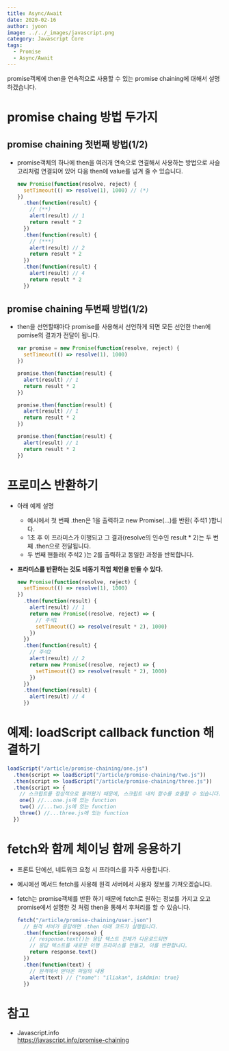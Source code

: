 ```yaml
---
title: Async/Await
date: 2020-02-16
author: jyoon
image: ../../_images/javascript.png
category: Javascript Core
tags:
  - Promise
  - Async/Await
---
```


promise객체에 then을 연속적으로 사용할 수 있는 promise chaining에 대해서 설명하겠습니다.

# promise chaing 방법 두가지

## promise chaining 첫번째 방법(1/2)

- promise객체의 하나에 then을 여러개 연속으로 연결해서 사용하는 방법으로 사슬고리처럼 연결되어 있어 다음 then에 value를 넘겨 줄 수 있습니다.
  ```js
  new Promise(function(resolve, reject) {
    setTimeout(() => resolve(1), 1000) // (*)
  })
    .then(function(result) {
      // (**)
      alert(result) // 1
      return result * 2
    })
    .then(function(result) {
      // (***)
      alert(result) // 2
      return result * 2
    })
    .then(function(result) {
      alert(result) // 4
      return result * 2
    })
  ```

## promise chaining 두번째 방법(1/2)

- then을 선언할때마다 promise를 사용해서 선언하게 되면 모든 선언한 then에 pomise의 결과가 전달이 됩니다.

  ```js
  var promise = new Promise(function(resolve, reject) {
    setTimeout(() => resolve(1), 1000)
  })

  promise.then(function(result) {
    alert(result) // 1
    return result * 2
  })

  promise.then(function(result) {
    alert(result) // 1
    return result * 2
  })

  promise.then(function(result) {
    alert(result) // 1
    return result * 2
  })
  ```

# 프로미스 반환하기

- 아래 예제 설명
  - 예시에서 첫 번째 .then은 1을 출력하고 new Promise(…)를 반환( 주석1 )합니다.
  - 1초 후 이 프라미스가 이행되고 그 결과(resolve의 인수인 result \* 2)는 두 번째 .then으로 전달됩니다.
  - 두 번째 핸들러( 주석2 )는 2를 출력하고 동일한 과정을 반복합니다.
- **프라미스를 반환하는 것도 비동기 작업 체인을 만들 수 있다.**

  ```js
  new Promise(function(resolve, reject) {
    setTimeout(() => resolve(1), 1000)
  })
    .then(function(result) {
      alert(result) // 1
      return new Promise((resolve, reject) => {
        // 주석1
        setTimeout(() => resolve(result * 2), 1000)
      })
    })
    .then(function(result) {
      // 주석2
      alert(result) // 2
      return new Promise((resolve, reject) => {
        setTimeout(() => resolve(result * 2), 1000)
      })
    })
    .then(function(result) {
      alert(result) // 4
    })
  ```

# 예제: loadScript callback function 해결하기

```js
loadScript("/article/promise-chaining/one.js")
  .then(script => loadScript("/article/promise-chaining/two.js"))
  .then(script => loadScript("/article/promise-chaining/three.js"))
  .then(script => {
    // 스크립트를 정상적으로 불러왔기 때문에, 스크립트 내의 함수를 호출할 수 있습니다.
    one() //...one.js에 있는 function
    two() //...two.js에 있는 function
    three() //...three.js에 있는 function
  })
```

# fetch와 함께 체이닝 함께 응용하기

- 프론트 단에선, 네트워크 요청 시 프라미스를 자주 사용합니다.
- 예시에선 메서드 fetch를 사용해 원격 서버에서 사용자 정보를 가져오겠습니다.
- fetch는 promise객체를 반환 하기 때문에 fetch로 원하는 정보를 가지고 오고 promise에서 설명한 것 처럼 then을 통해서 후처리를 할 수 있습니다.

  ```js
  fetch("/article/promise-chaining/user.json")
    // 원격 서버가 응답하면 .then 아래 코드가 실행됩니다.
    .then(function(response) {
      // response.text()는 응답 텍스트 전체가 다운로드되면
      // 응답 텍스트를 새로운 이행 프라미스를 만들고, 이를 반환합니다.
      return response.text()
    })
    .then(function(text) {
      // 원격에서 받아온 파일의 내용
      alert(text) // {"name": "iliakan", isAdmin: true}
    })
  ```

# 참고

- Javascript.info  
  https://javascript.info/promise-chaining

